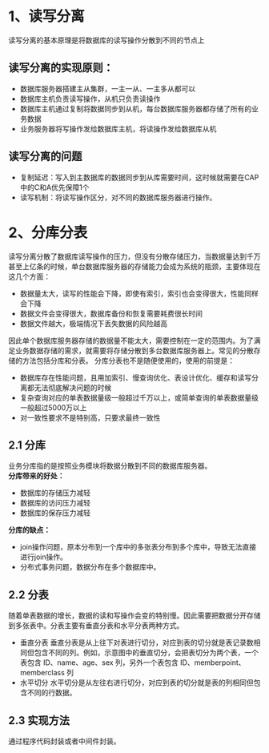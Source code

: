 # 1、读写分离
读写分离的基本原理是将数据库的读写操作分散到不同的节点上<br/>
## 读写分离的实现原则：
* 数据库服务器搭建主从集群，一主一从、一主多从都可以
* 数据库主机负责读写操作，从机只负责读操作
* 数据库主机通过复制将数据同步到从机，每台数据库服务器都存储了所有的业务数据
* 业务服务器将写操作发给数据库主机，将读操作发给数据库从机

## 读写分离的问题
* 复制延迟：写入到主数据库的数据同步到从库需要时间，这时候就需要在CAP中的C和A优先保障1个
* 读写机制：将读写操作区分，对不同的数据库服务器进行操作。

# 2、分库分表
读写分离分散了数据库读写操作的压力，但没有分散存储压力，当数据量达到千万甚至上亿条的时候，单台数据库服务器的存储能力会成为系统的瓶颈，主要体现在这几个方面：
* 数据量太大，读写的性能会下降，即使有索引，索引也会变得很大，性能同样会下降
* 数据文件会变得很大，数据库备份和恢复需要耗费很长时间
* 数据文件越大，极端情况下丢失数据的风险越高

因此单个数据库服务器存储的数据量不能太大，需要控制在一定的范围内。为了满足业务数据存储的需求，就需要将存储分散到多台数据库服务器上。常见的分散存储的方法包括分库和分表。
分库分表也不是随便使用的，使用的前提是：
* 数据库存在性能问题，且用加索引、慢查询优化、表设计优化、缓存和读写分离都无法彻底解决问题的时候
* 复杂查询对应的单表数据量级一般超过千万以上，或简单查询的单表数据量级一般超过5000万以上
* 对一致性要求不是特别高，只要求最终一致性
## 2.1 分库
业务分库指的是按照业务模块将数据分散到不同的数据库服务器。<br/>
**分库带来的好处：**<br/>
* 数据库的存储压力减轻
* 数据库的访问压力减轻
* 数据库的保存压力减轻

**分库的缺点：**<br/>
* join操作问题，原本分布到一个库中的多张表分布到多个库中，导致无法直接进行join操作。
* 分布式事务问题，数据分布在多个数据库中。

## 2.2 分表
随着单表数据的增长，数据的读和写操作会变的特别慢。因此需要把数据分开存储到多张表中。分表主要有垂直分表和水平分表两种方式。
* 垂直分表
垂直分表是从上往下对表进行切分，对应到表的切分就是表记录数相同但包含不同的列。例如，示意图中的垂直切分，会把表切分为两个表，一个表包含 ID、name、age、sex 列，另外一个表包含 ID、memberpoint、memberclass 列
* 水平切分
水平切分是从左往右进行切分，对应到表的切分就是表的列相同但包含不同的行数据。

## 2.3 实现方法
通过程序代码封装或者中间件封装。
